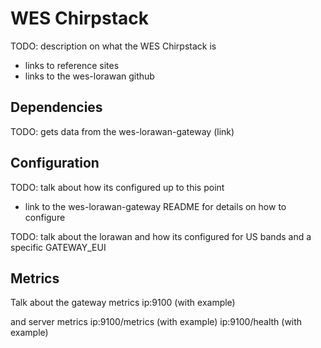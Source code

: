# WES Chirpstack

TODO: description on what the WES Chirpstack is
- links to reference sites
- links to the wes-lorawan github

## Dependencies

TODO: gets data from the wes-lorawan-gateway (link)

## Configuration

TODO: talk about how its configured up to this point
- link to the wes-lorawan-gateway README for details on how to configure

TODO: talk about the lorawan and how its configured for US bands and a specific GATEWAY_EUI

## Metrics

Talk about the gateway metrics
ip:9100
(with example)

and server metrics
ip:9100/metrics
(with example)
ip:9100/health
(with example)

